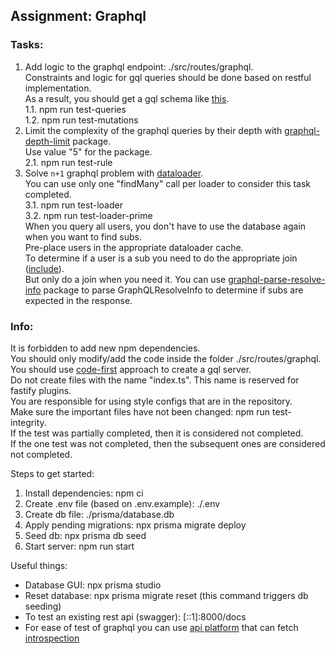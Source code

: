 ## Assignment: Graphql

### Tasks:  

1. Add logic to the graphql endpoint: ./src/routes/graphql.  
   Constraints and logic for gql queries should be done based on restful implementation.  
   As a result, you should get a gql schema like [this](https://github.com/nosbog/rsschool-nodejs-task-graphql/blob/main/schema.graphql).  
   1.1. npm run test-queries  
   1.2. npm run test-mutations  
2. Limit the complexity of the graphql queries by their depth with [graphql-depth-limit](https://www.npmjs.com/package/graphql-depth-limit) package.  
   Use value "5" for the package.  
   2.1. npm run test-rule  
3. Solve `n+1` graphql problem with [dataloader](https://www.npmjs.com/package/dataloader).  
   You can use only one "findMany" call per loader to consider this task completed.  
   3.1. npm run test-loader  
   3.2. npm run test-loader-prime  
   When you query all users, you don't have to use the database again when you want to find subs.  
   Pre-place users in the appropriate dataloader cache.  
   To determine if a user is a sub you need to do the appropriate join ([include](https://www.prisma.io/docs/reference/api-reference/prisma-client-reference#include)).  
   But only do a join when you need it. You can use [graphql-parse-resolve-info](https://github.com/graphile/graphile-engine/tree/master/packages/graphql-parse-resolve-info) package to parse GraphQLResolveInfo to determine if subs are expected in the response.  

### Info:  

It is forbidden to add new npm dependencies.  
You should only modify/add the code inside the folder ./src/routes/graphql.  
You should use [code-first](https://github.dev/graphql/graphql-js/blob/ffa18e9de0ae630d7e5f264f72c94d497c70016b/src/__tests__/starWarsSchema.ts) approach to create a gql server.  
Do not create files with the name "index.ts". This name is reserved for fastify plugins.  
You are responsible for using style configs that are in the repository.  
Make sure the important files have not been changed: npm run test-integrity.  
If the test was partially completed, then it is considered not completed.  
If the one test was not completed, then the subsequent ones are considered not completed.  

Steps to get started:  

1. Install dependencies: npm ci  
2. Create .env file (based on .env.example): ./.env  
3. Create db file: ./prisma/database.db  
4. Apply pending migrations: npx prisma migrate deploy  
5. Seed db: npx prisma db seed  
6. Start server: npm run start  

Useful things:  

- Database GUI: npx prisma studio  
- Reset database: npx prisma migrate reset (this command triggers db seeding)  
- To test an existing rest api (swagger): [::1]:8000/docs  
- For ease of test of graphql you can use [api platform](https://learning.postman.com/docs/sending-requests/graphql/graphql-overview/) that can fetch [introspection](https://graphql.org/learn/introspection/)  
